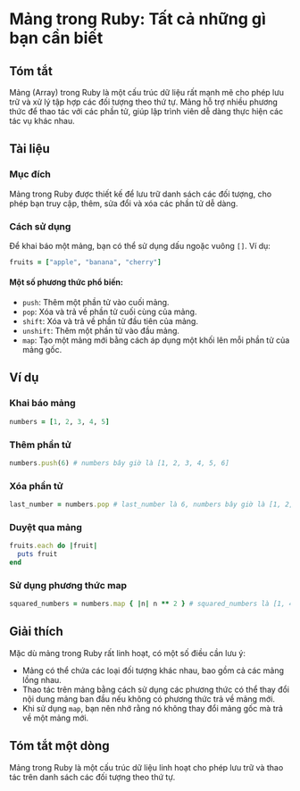 <!--
Meta Description: # Mảng trong Ruby: Tất cả những gì bạn cần biết ## Tóm tắt Mảng (Array) trong Ruby là một cấu trúc dữ liệu rất mạnh mẽ cho phép lưu trữ và xử lý tập h...
Meta Keywords: mảng, ruby, một, các, phần
-->

# Mảng trong Ruby: Tất cả những gì bạn cần biết

## Tóm tắt
Mảng (Array) trong Ruby là một cấu trúc dữ liệu rất mạnh mẽ cho phép lưu trữ và xử lý tập hợp các đối tượng theo thứ tự. Mảng hỗ trợ nhiều phương thức để thao tác với các phần tử, giúp lập trình viên dễ dàng thực hiện các tác vụ khác nhau.

## Tài liệu
### Mục đích
Mảng trong Ruby được thiết kế để lưu trữ danh sách các đối tượng, cho phép bạn truy cập, thêm, sửa đổi và xóa các phần tử dễ dàng.

### Cách sử dụng
Để khai báo một mảng, bạn có thể sử dụng dấu ngoặc vuông `[]`. Ví dụ:

```ruby
fruits = ["apple", "banana", "cherry"]
```

#### Một số phương thức phổ biến:
- `push`: Thêm một phần tử vào cuối mảng.
- `pop`: Xóa và trả về phần tử cuối cùng của mảng.
- `shift`: Xóa và trả về phần tử đầu tiên của mảng.
- `unshift`: Thêm một phần tử vào đầu mảng.
- `map`: Tạo một mảng mới bằng cách áp dụng một khối lên mỗi phần tử của mảng gốc.

## Ví dụ
### Khai báo mảng
```ruby
numbers = [1, 2, 3, 4, 5]
```

### Thêm phần tử
```ruby
numbers.push(6) # numbers bây giờ là [1, 2, 3, 4, 5, 6]
```

### Xóa phần tử
```ruby
last_number = numbers.pop # last_number là 6, numbers bây giờ là [1, 2, 3, 4, 5]
```

### Duyệt qua mảng
```ruby
fruits.each do |fruit|
  puts fruit
end
```

### Sử dụng phương thức map
```ruby
squared_numbers = numbers.map { |n| n ** 2 } # squared_numbers là [1, 4, 9, 16, 25]
```

## Giải thích
Mặc dù mảng trong Ruby rất linh hoạt, có một số điều cần lưu ý:
- Mảng có thể chứa các loại đối tượng khác nhau, bao gồm cả các mảng lồng nhau.
- Thao tác trên mảng bằng cách sử dụng các phương thức có thể thay đổi nội dung mảng ban đầu nếu không có phương thức trả về mảng mới.
- Khi sử dụng `map`, bạn nên nhớ rằng nó không thay đổi mảng gốc mà trả về một mảng mới.

## Tóm tắt một dòng
Mảng trong Ruby là một cấu trúc dữ liệu linh hoạt cho phép lưu trữ và thao tác trên danh sách các đối tượng theo thứ tự.